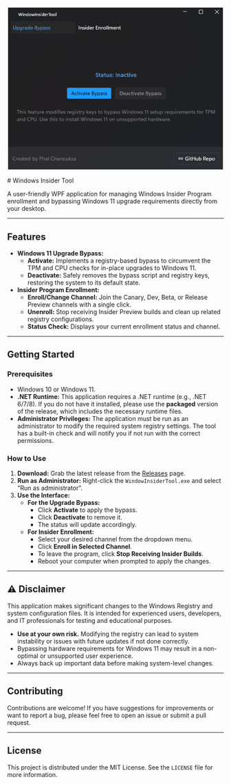 <p align="center">
  <img src="./public/1.png" alt="Windows Insider Tool Screenshot" width="500">
</p>
# Windows Insider Tool

A user-friendly WPF application for managing Windows Insider Program enrollment and bypassing Windows 11 upgrade requirements directly from your desktop.

---

## Features
* **Windows 11 Upgrade Bypass:**
    * **Activate:** Implements a registry-based bypass to circumvent the TPM and CPU checks for in-place upgrades to Windows 11.
    * **Deactivate:** Safely removes the bypass script and registry keys, restoring the system to its default state.
* **Insider Program Enrollment:**
    * **Enroll/Change Channel:** Join the Canary, Dev, Beta, or Release Preview channels with a single click.
    * **Unenroll:** Stop receiving Insider Preview builds and clean up related registry configurations.
    * **Status Check:** Displays your current enrollment status and channel.
---

## Getting Started

### Prerequisites

* Windows 10 or Windows 11.
* **.NET Runtime:** This application requires a .NET runtime (e.g., .NET 6/7/8). If you do not have it installed, please use the **packaged** version of the release, which includes the necessary runtime files.
* **Administrator Privileges:** The application must be run as an administrator to modify the required system registry settings. The tool has a built-in check and will notify you if not run with the correct permissions.

### How to Use

1.  **Download:** Grab the latest release from the [Releases](https://github.com/phalchanouksa/WindowsInsiderTools/releases) page.
2.  **Run as Administrator:** Right-click the `WindowInsiderTool.exe` and select "Run as administrator".
3.  **Use the Interface:**
    * **For the Upgrade Bypass:**
        * Click **Activate** to apply the bypass.
        * Click **Deactivate** to remove it.
        * The status will update accordingly.
    * **For Insider Enrollment:**
        * Select your desired channel from the dropdown menu.
        * Click **Enroll in Selected Channel**.
        * To leave the program, click **Stop Receiving Insider Builds**.
        * Reboot your computer when prompted to apply the changes.

---

## ⚠️ Disclaimer

This application makes significant changes to the Windows Registry and system configuration files. It is intended for experienced users, developers, and IT professionals for testing and educational purposes.

* **Use at your own risk.** Modifying the registry can lead to system instability or issues with future updates if not done correctly.
* Bypassing hardware requirements for Windows 11 may result in a non-optimal or unsupported user experience.
* Always back up important data before making system-level changes.

---

## Contributing

Contributions are welcome! If you have suggestions for improvements or want to report a bug, please feel free to open an issue or submit a pull request.

---

## License

This project is distributed under the MIT License. See the `LICENSE` file for more information.
